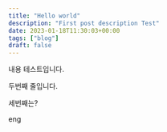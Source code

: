 ```yaml
---
title: "Hello world"
description: "First post description Test"
date: 2023-01-18T11:30:03+00:00
tags: ["blog"]
draft: false
---
```




내용 테스트입니다.

두번째 줄입니다.

세번째는?

eng
